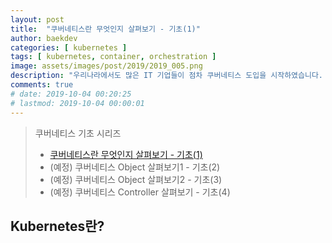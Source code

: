 ```yaml
---
layout: post
title:  "쿠버네티스란 무엇인지 살펴보기 - 기초(1)"
author: baekdev
categories: [ kubernetes ]
tags: [ kubernetes, container, orchestration ]
image: assets/images/post/2019/2019_005.png
description: "우리나라에서도 많은 IT 기업들이 점차 쿠버네티스 도입을 시작하였습니다. 쿠버네티스가 무엇이고 왜 도래하게 되었는지 살펴보도록 하겠습니다. 쿠버네티스 기초편은 총 4개의 시리즈 구성될 예정입니다."
comments: true  
# date: 2019-10-04 00:20:25   
# lastmod: 2019-10-04 00:00:01  
---  
```


> 쿠버네티스 기초 시리즈  
> - [쿠버네티스란 무엇인지 살펴보기 - 기초(1)]({{site.url}}{{site.baseurl}}{{page.url}})  
> - (예정) 쿠버네티스 Object 살펴보기1 - 기초(2)  
> - (예정) 쿠버네티스 Object 살펴보기2 - 기초(3)  
> - (예정) 쿠버네티스 Controller 살펴보기 - 기초(4)  

## Kubernetes란?  


